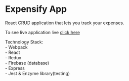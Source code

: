 # Expensify App 

React CRUD application that lets  you track your expenses.  

To see live application live  <a href="https://gaby-expensify.herokuapp.com/"> click here </a>

Technology Stack: 
<br> 
    - Webpack
<br> - React
<br> 
    - Redux
<br> 
    - Firebase (database)
<br> 
    - Express
<br> 
    - Jest & Enzyme library(testing)
